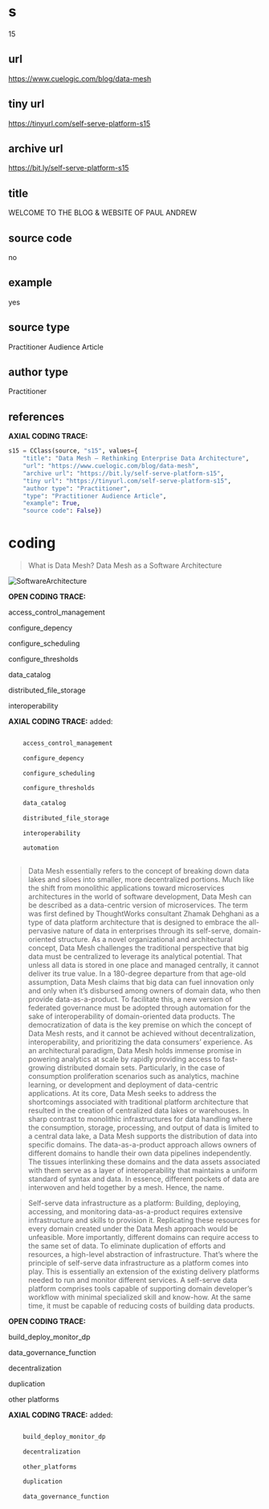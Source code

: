 # s 
15
## url
https://www.cuelogic.com/blog/data-mesh
## tiny url
https://tinyurl.com/self-serve-platform-s15
## archive url
https://bit.ly/self-serve-platform-s15
## title
WELCOME TO THE BLOG & WEBSITE OF PAUL ANDREW
## source code
no
## example
yes
## source type 
Practitioner Audience Article
## author type
Practitioner
## references

**AXIAL CODING TRACE:**
``` python
s15 = CClass(source, "s15", values={
    "title": "Data Mesh – Rethinking Enterprise Data Architecture",
    "url": "https://www.cuelogic.com/blog/data-mesh",
    "archive url": "https://bit.ly/self-serve-platform-s15",
    "tiny url": "https://tinyurl.com/self-serve-platform-s15",
    "author type": "Practitioner",
    "type": "Practitioner Audience Article",
    "example": True,
    "source code": False})
```

# coding

> What is Data Mesh? Data Mesh as a Software Architecture

![SoftwareArchitecture](https://www.cuelogic.com/wp-content/uploads/2021/03/infographics1-1-1024x537.jpg)

**OPEN CODING TRACE:**

access_control_management

configure_depency

configure_scheduling

configure_thresholds

data_catalog

distributed_file_storage

interoperability

**AXIAL CODING TRACE:**
added:
``` python

    access_control_management
    
    configure_depency
    
    configure_scheduling
    
    configure_thresholds
    
    data_catalog
    
    distributed_file_storage
    
    interoperability
    
    automation
    
```

> Data Mesh essentially refers to the concept of breaking down data lakes and siloes into smaller, more decentralized portions. Much like the shift from monolithic applications toward microservices architectures in the world of software development, Data Mesh can be described as a data-centric version of microservices.
The term was first defined by ThoughtWorks consultant Zhamak Dehghani as a type of data platform architecture that is designed to embrace the all-pervasive nature of data in enterprises through its self-serve, domain-oriented structure.
As a novel organizational and architectural concept, Data Mesh challenges the traditional perspective that big data must be centralized to leverage its analytical potential. That unless all data is stored in one place and managed centrally, it cannot deliver its true value. In a 180-degree departure from that age-old assumption, Data Mesh claims that big data can fuel innovation only and only when it’s disbursed among owners of domain data, who then provide data-as-a-product.
To facilitate this, a new version of federated governance must be adopted through automation for the sake of interoperability of domain-oriented data products. The democratization of data is the key premise on which the concept of Data Mesh rests, and it cannot be achieved without decentralization, interoperability, and prioritizing the data consumers’ experience.
As an architectural paradigm, Data Mesh holds immense promise in powering analytics at scale by rapidly providing access to fast-growing distributed domain sets. Particularly, in the case of consumption proliferation scenarios such as analytics, machine learning, or development and deployment of data-centric applications.
At its core, Data Mesh seeks to address the shortcomings associated with traditional platform architecture that resulted in the creation of centralized data lakes or warehouses. In sharp contrast to monolithic infrastructures for data handling where the consumption, storage, processing, and output of data is limited to a central data lake, a Data Mesh supports the distribution of data into specific domains. The data-as-a-product approach allows owners of different domains to handle their own data pipelines independently.
The tissues interlinking these domains and the data assets associated with them serve as a layer of interoperability that maintains a uniform standard of syntax and data. In essence, different pockets of data are interwoven and held together by a mesh. Hence, the name.

> Self-serve data infrastructure as a platform: Building, deploying, accessing, and monitoring data-as-a-product requires extensive infrastructure and skills to provision it. Replicating these resources for every domain created under the Data Mesh approach would be unfeasible. More importantly, different domains can require access to the same set of data. To eliminate duplication of efforts and resources, a high-level abstraction of infrastructure. That’s where the principle of self-serve data infrastructure as a platform comes into play. This is essentially an extension of the existing delivery platforms needed to run and monitor different services. A self-serve data platform comprises tools capable of supporting domain developer’s workflow with minimal specialized skill and know-how. At the same time, it must be capable of reducing costs of building data products.

**OPEN CODING TRACE:**

build_deploy_monitor_dp

data_governance_function

decentralization

duplication

other platforms

**AXIAL CODING TRACE:**
added:
``` python

    build_deploy_monitor_dp
    
    decentralization
    
    other_platforms
    
    duplication
    
    data_governance_function
    
```




